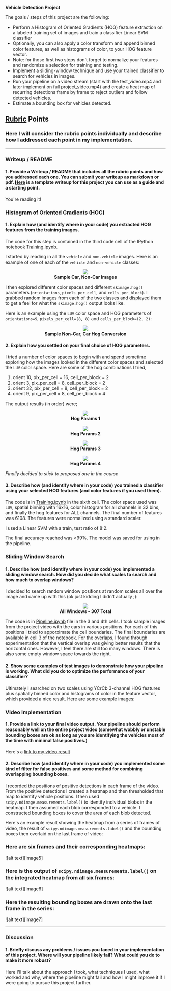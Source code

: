**Vehicle Detection Project**

The goals / steps of this project are the following:

* Perform a Histogram of Oriented Gradients (HOG) feature extraction on a labeled training set of images and train a classifier Linear SVM classifier
* Optionally, you can also apply a color transform and append binned color features, as well as histograms of color, to your HOG feature vector. 
* Note: for those first two steps don't forget to normalize your features and randomize a selection for training and testing.
* Implement a sliding-window technique and use your trained classifier to search for vehicles in images.
* Run your pipeline on a video stream (start with the test_video.mp4 and later implement on full project_video.mp4) and create a heat map of recurring detections frame by frame to reject outliers and follow detected vehicles.
* Estimate a bounding box for vehicles detected.

## [Rubric](https://review.udacity.com/#!/rubrics/513/view) Points
### Here I will consider the rubric points individually and describe how I addressed each point in my implementation.  

---
### Writeup / README

#### 1. Provide a Writeup / README that includes all the rubric points and how you addressed each one.  You can submit your writeup as markdown or pdf.  [Here](https://github.com/udacity/CarND-Vehicle-Detection/blob/master/writeup_template.md) is a template writeup for this project you can use as a guide and a starting point.  

You're reading it!

### Histogram of Oriented Gradients (HOG)

#### 1. Explain how (and identify where in your code) you extracted HOG features from the training images.

The code for this step is contained in the third code cell of the IPython notebook [Training.ipynb](Training.ipynb). 

I started by reading in all the `vehicle` and `non-vehicle` images.  Here is an example of one of each of the `vehicle` and `non-vehicle` classes:

<p align="center">
  <img src="output_images/images.png">
  <br>
  <b>Sample Car, Non-Car Images</b>
</p>

I then explored different color spaces and different `skimage.hog()` parameters (`orientations`, `pixels_per_cell`, and `cells_per_block`).  I grabbed random images from each of the two classes and displayed them to get a feel for what the `skimage.hog()` output looks like.

Here is an example using the `LUV` color space and HOG parameters of `orientations=9`, `pixels_per_cell=(8, 8)` and `cells_per_block=(2, 2)`:

<p align="center">
  <img src="output_images/hog.png">
  <br>
  <b>Sample Non-Car, Car Hog Conversion</b>
</p>

#### 2. Explain how you settled on your final choice of HOG parameters.

I tried a number of color spaces to begin with and spend sometime exploring how the images looked in the different color spaces and selected the `LUV` color space. Here are some of the hog combinations I tried,
1. orient 10, pix_per_cell = 16, cell_per_block = 2
1. orient 3, pix_per_cell = 8, cell_per_block = 2
1. orient 32, pix_per_cell = 8, cell_per_block = 2
1. orient 9, pix_per_cell = 8, cell_per_block = 4

The output results (in order) were;
<p align="center">
  <img src="output_images/hog_1.png">
  <br>
  <b>Hog Params 1</b>
</p>
<p align="center">
  <img src="output_images/hog_2.png">
  <br>
  <b>Hog Params 2</b>
</p>
<p align="center">
  <img src="output_images/hog_3.png">
  <br>
  <b>Hog Params 3</b>
</p>
<p align="center">
  <img src="output_images/hog_4.png">
  <br>
  <b>Hog Params 4</b>
</p>


*Finally decided to stick to proposed one in the course*

#### 3. Describe how (and identify where in your code) you trained a classifier using your selected HOG features (and color features if you used them).

The code is in [Training.ipynb](Training.ipynb) in the sixth cell. The color space used was `LUV`, spatial binning with 16x16, color histogram for all channels in 32 bins, and finally the hog features for ALL channels. The final number of features was 6108. The features were normalized using a standard scaler. 

I used a Linear SVM with a train, test ratio of 8:2. 

The final accuracy reached was >99%. The model was saved for using in the pipeline. 

### Sliding Window Search

#### 1. Describe how (and identify where in your code) you implemented a sliding window search.  How did you decide what scales to search and how much to overlap windows?

I decided to search random window positions at random scales all over the image and came up with this (ok just kidding I didn't actually ;):

<p align="center">
  <img src="output_images/window.png">
  <br>
  <b>All Windows - 307 Total</b>
</p>

The code is in [Pipeline.ipynb](Pipeline.ipynb) file in the 3 and 4th cells. I took sample images from the project video with the cars in various positions. For each of this positions I tried to apporximate the cell boundaries. The final boundaries are available in cell 3 of the notebook. For the overlaps, I found through experimentation that the vertical overlap was giving better results that the horizontal ones. However, I feel there are still too many windows. There is also some empty window space towards the right. 

#### 2. Show some examples of test images to demonstrate how your pipeline is working.  What did you do to optimize the performance of your classifier?

Ultimately I searched on two scales using YCrCb 3-channel HOG features plus spatially binned color and histograms of color in the feature vector, which provided a nice result.  Here are some example images:


### Video Implementation

#### 1. Provide a link to your final video output.  Your pipeline should perform reasonably well on the entire project video (somewhat wobbly or unstable bounding boxes are ok as long as you are identifying the vehicles most of the time with minimal false positives.)
Here's a [link to my video result](./project_video.mp4)


#### 2. Describe how (and identify where in your code) you implemented some kind of filter for false positives and some method for combining overlapping bounding boxes.

I recorded the positions of positive detections in each frame of the video.  From the positive detections I created a heatmap and then thresholded that map to identify vehicle positions.  I then used `scipy.ndimage.measurements.label()` to identify individual blobs in the heatmap.  I then assumed each blob corresponded to a vehicle.  I constructed bounding boxes to cover the area of each blob detected.  

Here's an example result showing the heatmap from a series of frames of video, the result of `scipy.ndimage.measurements.label()` and the bounding boxes then overlaid on the last frame of video:

### Here are six frames and their corresponding heatmaps:

![alt text][image5]

### Here is the output of `scipy.ndimage.measurements.label()` on the integrated heatmap from all six frames:
![alt text][image6]

### Here the resulting bounding boxes are drawn onto the last frame in the series:
![alt text][image7]



---

### Discussion

#### 1. Briefly discuss any problems / issues you faced in your implementation of this project.  Where will your pipeline likely fail?  What could you do to make it more robust?

Here I'll talk about the approach I took, what techniques I used, what worked and why, where the pipeline might fail and how I might improve it if I were going to pursue this project further.  

